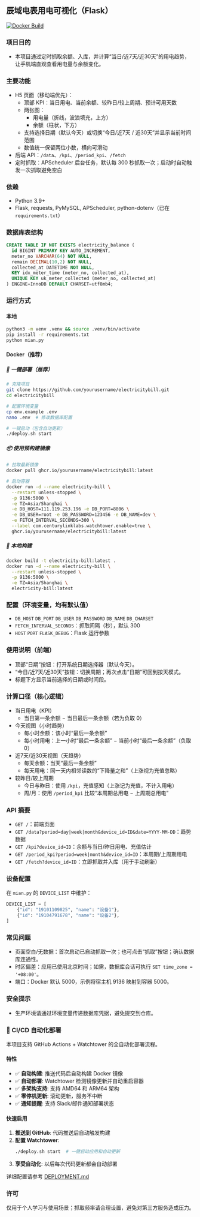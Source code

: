 ## 辰域电表用电可视化（Flask）

[![Docker Build](https://github.com/yourusername/electricitybill/actions/workflows/docker-build.yml/badge.svg)](https://github.com/yourusername/electricitybill/actions/workflows/docker-build.yml)

### 项目目的
- 本项目通过定时抓取余额、入库，并计算“当日/近7天/近30天”的用电趋势，让手机端直观查看用电量与余额变化。

### 主要功能
- H5 页面（移动端优先）：
  - 顶部 KPI：当日用电、当前余额、较昨日/较上周期、预计可用天数
  - 两张图：
    - 用电量（折线，波浪填充，上方）
    - 余额（柱状，下方）
  - 支持选择日期（默认今天）或切换“今日/近7天 / 近30天”并显示当前时间范围
  - 数值统一保留两位小数，横向可滑动
- 后端 API：`/data`、`/kpi`、`/period_kpi`、`/fetch`
- 定时抓取：APScheduler 后台任务，默认每 300 秒抓取一次；启动时自动触发一次抓取避免空白

### 依赖
- Python 3.9+
- Flask, requests, PyMySQL, APScheduler, python-dotenv（已在 `requirements.txt`）

### 数据库表结构
```sql
CREATE TABLE IF NOT EXISTS electricity_balance (
  id BIGINT PRIMARY KEY AUTO_INCREMENT,
  meter_no VARCHAR(64) NOT NULL,
  remain DECIMAL(10,2) NOT NULL,
  collected_at DATETIME NOT NULL,
  KEY idx_meter_time (meter_no, collected_at),
  UNIQUE KEY uk_meter_collected (meter_no, collected_at)
) ENGINE=InnoDB DEFAULT CHARSET=utf8mb4;
```

### 运行方式
#### 本地
```bash
python3 -m venv .venv && source .venv/bin/activate
pip install -r requirements.txt
python mian.py
```

#### Docker（推荐）

##### 🚀 一键部署（推荐）
```bash
# 克隆项目
git clone https://github.com/yourusername/electricitybill.git
cd electricitybill

# 配置环境变量
cp env.example .env
nano .env  # 修改数据库配置

# 一键启动（包含自动更新）
./deploy.sh start
```

##### 📦 使用预构建镜像
```bash
# 拉取最新镜像
docker pull ghcr.io/yourusername/electricitybill:latest

# 启动容器
docker run -d --name electricity-bill \
  --restart unless-stopped \
  -p 9136:5000 \
  -e TZ=Asia/Shanghai \
  -e DB_HOST=111.119.253.196 -e DB_PORT=8806 \
  -e DB_USER=root -e DB_PASSWORD=123456 -e DB_NAME=dev \
  -e FETCH_INTERVAL_SECONDS=300 \
  --label com.centurylinklabs.watchtower.enable=true \
  ghcr.io/yourusername/electricitybill:latest
```

##### 🔧 本地构建
```bash
docker build -t electricity-bill:latest .
docker run -d --name electricity-bill \
  --restart unless-stopped \
  -p 9136:5000 \
  -e TZ=Asia/Shanghai \
  electricity-bill:latest
```

### 配置（环境变量，均有默认值）
- `DB_HOST` `DB_PORT` `DB_USER` `DB_PASSWORD` `DB_NAME` `DB_CHARSET`
- `FETCH_INTERVAL_SECONDS`：抓取间隔（秒），默认 300
- `HOST` `PORT` `FLASK_DEBUG`：Flask 运行参数

### 使用说明（前端）
- 顶部“日期”按钮：打开系统日期选择器（默认今天）。
- “今日/近7天/近30天”按钮：切换周期；再次点击“日期”可回到按天模式。
- 标题下方显示当前选择的日期或时间段。

### 计算口径（核心逻辑）
- 当日用电（KPI）
  - 当日第一条余额 − 当日最后一条余额（若为负取 0）
- 今天视图（小时趋势）
  - 每小时余额：该小时“最后一条余额”
  - 每小时用电：上一小时“最后一条余额” − 当前小时“最后一条余额”（负取 0）
- 近7天/近30天视图（天趋势）
  - 每天余额：当天“最后一条余额”
  - 每天用电：同一天内相邻读数的“下降量之和”（上涨视为充值忽略）
- 较昨日/较上周期
  - 今日与昨日：使用 `/kpi`，充值感知（上涨记为充值，不计入用电）
  - 周/月：使用 `/period_kpi` 比较“本周期总用电 − 上周期总用电”

### API 摘要
- `GET /`：前端页面
- `GET /data?period=day|week|month&device_id=ID&date=YYYY-MM-DD`：趋势数据
- `GET /kpi?device_id=ID`：余额与当日/昨日用电、充值估计
- `GET /period_kpi?period=week|month&device_id=ID`：本周期/上周期用电
- `GET /fetch?device_id=ID`：立即抓取并入库（用于手动刷新）

### 设备配置
在 `mian.py` 的 `DEVICE_LIST` 中维护：
```python
DEVICE_LIST = [
    {"id": "19101109825", "name": "设备1"},
    {"id": "19104791678", "name": "设备2"},
]
```

### 常见问题
- 页面空白/无数据：首次启动已自动抓取一次；也可点击“抓取”按钮；确认数据库连通性。
- 时区偏差：应用已使用北京时间；如需，数据库会话可执行 `SET time_zone = '+08:00'`。
- 端口：Docker 默认 5000，示例将宿主机 9136 映射到容器 5000。

### 安全提示
- 生产环境请通过环境变量传递数据库凭据，避免提交到仓库。

### 🚀 CI/CD 自动化部署

本项目支持 GitHub Actions + Watchtower 的全自动化部署流程。

#### 特性
- ✅ **自动构建**: 推送代码后自动构建 Docker 镜像
- ✅ **自动部署**: Watchtower 检测镜像更新并自动重启容器
- ✅ **多架构支持**: 支持 AMD64 和 ARM64 架构
- ✅ **零停机更新**: 滚动更新，服务不中断
- ✅ **通知提醒**: 支持 Slack/邮件通知部署状态

#### 快速启用

1. **推送到 GitHub**: 代码推送后自动触发构建
2. **配置 Watchtower**: 
   ```bash
   ./deploy.sh start  # 一键启动应用和自动更新
   ```
3. **享受自动化**: 以后每次代码更新都会自动部署

详细配置请参考 [DEPLOYMENT.md](./DEPLOYMENT.md)

### 许可
仅用于个人学习与使用场景；抓取频率请合理设置，避免对第三方服务造成压力。

